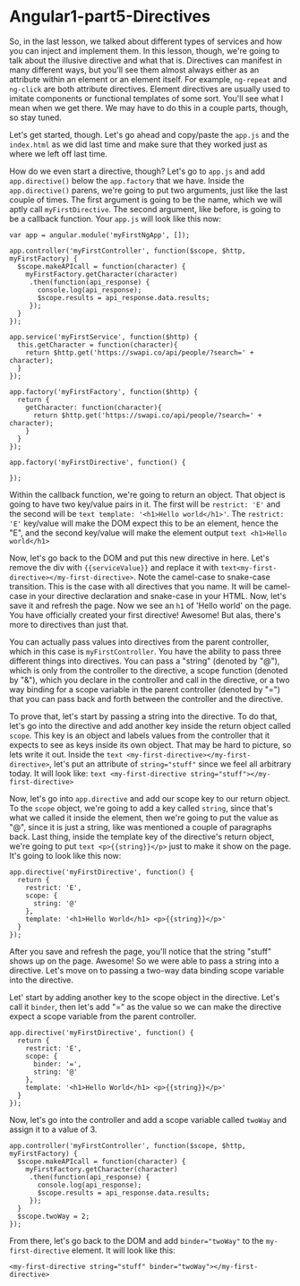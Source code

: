 # Angular1-part5-Directives

So, in the last lesson, we talked about different types of services and how you can inject and implement them. In this lesson, though, we're going to talk about the illusive directive and what that is. Directives can manifest in many different ways, but you'll see them almost always either as an attribute within an element or an element itself. For example, `ng-repeat` and `ng-click` are both attribute directives. Element directives are usually used to imitate components or functional templates of some sort. You'll see what I mean when we get there. We may have to do this in a couple parts, though, so stay tuned.

Let's get started, though. Let's go ahead and copy/paste the `app.js` and the `index.html` as we did last time and make sure that they worked just as where we left off last time. 

How do we even start a directive, though? Let's go to `app.js` and add `app.directive()` below the `app.factory` that we have. Inside the `app.directive()` parens, we're going to put two arguments, just like the last couple of times. The first argument is going to be the name, which we will aptly call `myFirstDirective`. The second argument, like before, is going to be a callback function. Your `app.js` will look like this now:

```text
var app = angular.module('myFirstNgApp', []);

app.controller('myFirstController', function($scope, $http, myFirstFactory) {
  $scope.makeAPIcall = function(character) {
    myFirstFactory.getCharacter(character)
     .then(function(api_response) {
       console.log(api_response);
       $scope.results = api_response.data.results;
     });
  }
});

app.service('myFirstService', function($http) {
  this.getCharacter = function(character){
    return $http.get('https://swapi.co/api/people/?search=' + character);
  }
});

app.factory('myFirstFactory', function($http) {
  return {
    getCharacter: function(character){
      return $http.get('https://swapi.co/api/people/?search=' + character);
    }
  }
});

app.factory('myFirstDirective', function() {
  
});
```

Within the callback function, we're going to return an object. That object is going to have two key/value pairs in it. The first will be `restrict: 'E'` and the second will be ```text template: '<h1>Hello world</h1>'```. The `restrict: 'E'` key/value will make the DOM expect this to be an element, hence the "E", and the second key/value will make the element output ```text <h1>Hello world</h1>```

Now, let's go back to the DOM and put this new directive in here. Let's remove the div with ``{{serviceValue}}`` and replace it with ```text<my-first-directive></my-first-directive>```. Note the camel-case to snake-case transition. This is the case with all directives that you name. It will be camel-case in your directive declaration and snake-case in your HTML. Now, let's save it and refresh the page. Now we see an `h1` of 'Hello world' on the page. You have officially created your first directive! Awesome! But alas, there's more to directives than just that.

You can actually pass values into directives from the parent controller, which in this case is `myFirstController`. You have the ability to pass three different things into directives. You can pass a "string" (denoted by "@"), which is only from the controller to the directive, a scope function (denoted by "&"), which you declare in the controller and call in the directive, or a two way binding for a scope variable in the parent controller (denoted by "=") that you can pass back and forth between the controller and the directive.

To prove that, let's start by passing a string into the directive. To do that, let's go into the directive and add another key inside the return object called `scope`. This key is an object and labels values from the controller that it expects to see as keys inside its own object. That may be hard to picture, so lets write it out. Inside the ```text <my-first-directive></my-first-directive>```, let's put an attribute of `string="stuff"` since we feel all arbitrary today. It will look like: ```text <my-first-directive string="stuff"></my-first-directive>```

Now, let's go into `app.directive` and add our scope key to our return object. To the `scope` object, we're going to add a key called `string`, since that's what we called it inside the element, then we're going to put the value as "@", since it is just a string, like was mentioned a couple of paragraphs back. Last thing, inside the template key of the directive's return object, we're going to put ```text <p>{{string}}</p>``` just to make it show on the page. It's going to look like this now: 
```text
app.directive('myFirstDirective', function() {
  return {
    restrict: 'E',
    scope: {
      string: '@'
    },
    template: '<h1>Hello World</h1> <p>{{string}}</p>'
  }
});
```

After you save and refresh the page, you'll notice that the string "stuff" shows up on the page. Awesome! So we were able to pass a string into a directive. Let's move on to passing a two-way data binding scope variable into the directive.

Let' start by adding another key to the scope object in the directive. Let's call it `binder`, then let's add "=" as the value so we can make the directive expect a scope variable from the parent controller. 
```text
app.directive('myFirstDirective', function() {
  return {
    restrict: 'E',
    scope: {
      binder: '=',
      string: '@'
    },
    template: '<h1>Hello World</h1> <p>{{string}}</p>'
  }
});
```
Now, let's go into the controller and add a scope variable called `twoWay` and assign it to a value of 3. 
```text
app.controller('myFirstController', function($scope, $http, myFirstFactory) {
  $scope.makeAPIcall = function(character) {
    myFirstFactory.getCharacter(character)
     .then(function(api_response) {
       console.log(api_response);
       $scope.results = api_response.data.results;
     });
  }
  $scope.twoWay = 2;
});
```

From there, let's go back to the DOM and add `binder="twoWay"` to the `my-first-directive` element. It will look like this:
```text
<my-first-directive string="stuff" binder="twoWay"></my-first-directive>
```
